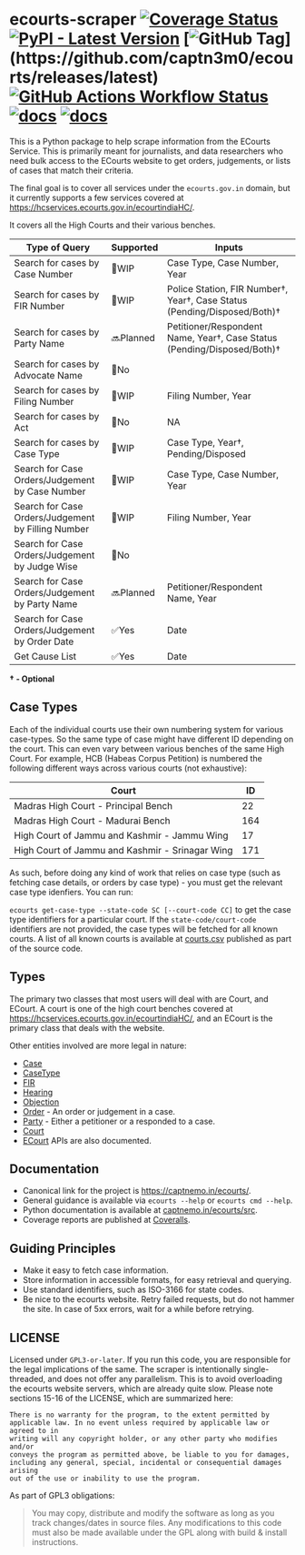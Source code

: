 # ecourts-scraper [![Coverage Status](https://coveralls.io/repos/github/captn3m0/ecourts/badge.svg?branch=main)](https://coveralls.io/github/captn3m0/ecourts?branch=main) [![PyPI - Latest Version](https://img.shields.io/pypi/v/ecourts)](https://pypi.org/project/ecourts/) [![GitHub Tag](https://img.shields.io/github/v/tag/captn3m0/ecourts?filter=v*)](https://github.com/captn3m0/ecourts/releases/latest) [![GitHub Actions Workflow Status](https://img.shields.io/github/actions/workflow/status/captn3m0/ecourts/test.yml?branch=main)](https://github.com/captn3m0/ecourts/actions/workflows/test.yml) [![docs](https://img.shields.io/badge/docs-Guide-9b59b6)](https://captnemo.in/ecourts/) [![docs](https://img.shields.io/badge/docs-API_Reference-9b59b6)](https://captnemo.in/ecourts/src/)


This is a Python package to help scrape information from the ECourts Service. This is primarily
meant for journalists, and data researchers who need bulk access to the ECourts website to get
orders, judgements, or lists of cases that match their criteria.

The final goal is to cover all services under the `ecourts.gov.in` domain, but it currently
supports a few services covered at https://hcservices.ecourts.gov.in/ecourtindiaHC/.

It covers all the High Courts and their various benches.

Type of Query | Supported | Inputs
--------------|-----------|-------
Search for cases by Case Number   | 🚧WIP | Case Type, Case Number, Year
Search for cases by FIR Number | 🚧WIP | Police Station, FIR Number†, Year†, Case Status (Pending/Disposed/Both)†
Search for cases by Party Name | 🔜Planned | Petitioner/Respondent Name, Year†, Case Status (Pending/Disposed/Both)†
Search for cases by Advocate Name | 🚫No
Search for cases by Filing Number | 🚧WIP | Filing Number, Year
Search for cases by Act | 🚫No | NA
Search for cases by Case Type | 🚧WIP | Case Type, Year†, Pending/Disposed
Search for Case Orders/Judgement by Case Number | 🚧WIP | Case Type, Case Number, Year
Search for Case Orders/Judgement by Filling Number | 🚧WIP | Filing Number, Year
Search for Case Orders/Judgement by Judge Wise | 🚫No |
Search for Case Orders/Judgement by Party Name | 🔜Planned | Petitioner/Respondent Name, Year
Search for Case Orders/Judgement by Order Date | ✅Yes | Date
Get Cause List | ✅Yes | Date|

**† - Optional**

## Case Types

Each of the individual courts use their own numbering system for various case-types. So the same type of case might have different ID depending on the court. This can even vary between various benches of the same High Court. For example, HCB (Habeas Corpus Petition) is numbered the following different ways across various courts (not exhaustive):

Court |ID
------|----
Madras High Court - Principal Bench| 22
Madras High Court - Madurai Bench | 164
High Court of Jammu and Kashmir - Jammu Wing|17
High Court of Jammu and Kashmir - Srinagar Wing|171

As such, before doing any kind of work that relies on case type (such as fetching case details, or orders by case type) - you must get the relevant case type idenfiers. You can run:

`ecourts get-case-type --state-code SC [--court-code CC]` to
get the case type identifiers for a particular court. If the
`state-code/court-code` identifiers are not provided, the case types will
be fetched for all known courts. A list of all known courts is available
at [courts.csv](courts.csv) published as part of the source code.

## Types

The primary two classes that most users will deal with are Court, and ECourt. A court is one of the high court benches covered at https://hcservices.ecourts.gov.in/ecourtindiaHC/,
and an ECourt is the primary class that deals with the website.

Other entities involved are more legal in nature:

- [Case](https://captnemo.in/ecourts/src/entities/case.html#src.entities.case.Case)
- [CaseType](https://captnemo.in/ecourts/src/entities/case_type.html)
- [FIR](https://captnemo.in/ecourts/src/entities/fir.html)
- [Hearing](https://captnemo.in/ecourts/src/entities/hearing.html)
- [Objection](https://captnemo.in/ecourts/src/entities/objection.html)
- [Order](https://captnemo.in/ecourts/src/entities/order.html) - An order or judgement in a case.
- [Party](https://captnemo.in/ecourts/src/entities/party.html) - Either a petitioner or a responded to a case.
- [Court](https://captnemo.in/ecourts/src/entities/court.html)
- [ECourt](https://captnemo.in/ecourts/src/ecourt.html) APIs are also documented.

## Documentation

- Canonical link for the project is <https://captnemo.in/ecourts/>.
- General guidance is available via `ecourts --help` or `ecourts cmd --help`.
- Python documentation is available at [captnemo.in/ecourts/src](https://captnemo.in/ecourts/src/).
- Coverage reports are published at [Coveralls](https://coveralls.io/github/captn3m0/ecourts).

## Guiding Principles

- Make it easy to fetch case information.
- Store information in accessible formats, for easy retrieval and querying.
- Use standard identifiers, such as ISO-3166 for state codes.
- Be nice to the ecourts website. Retry failed requests, but do not hammer the site.
  In case of 5xx errors, wait for a while before retrying.

## LICENSE

Licensed under `GPL3-or-later`. If you run this code, you are responsible
for the legal implications of the same. The scraper is intentionally
single-threaded, and does not offer any parallelism. This is to avoid
overloading the ecourts website servers, which are already
quite slow. Please note sections 15-16 of the LICENSE, which are summarized here:

```
There is no warranty for the program, to the extent permitted by
applicable law. In no event unless required by applicable law or agreed to in
writing will any copyright holder, or any other party who modifies and/or
conveys the program as permitted above, be liable to you for damages,
including any general, special, incidental or consequential damages arising
out of the use or inability to use the program.
```

As part of GPL3 obligations:

>You may copy, distribute and modify the software as long as you track
 changes/dates in source files. Any modifications to this code must also be
 made available under the GPL along with build & install instructions.
